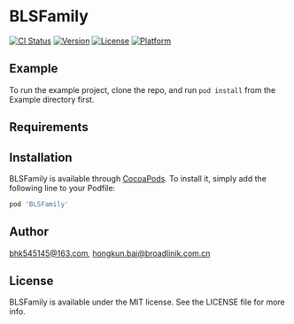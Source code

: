 # BLSFamily

[![CI Status](https://img.shields.io/travis/bhk545145@163.com/BLSFamily.svg?style=flat)](https://travis-ci.org/bhk545145@163.com/BLSFamily)
[![Version](https://img.shields.io/cocoapods/v/BLSFamily.svg?style=flat)](https://cocoapods.org/pods/BLSFamily)
[![License](https://img.shields.io/cocoapods/l/BLSFamily.svg?style=flat)](https://cocoapods.org/pods/BLSFamily)
[![Platform](https://img.shields.io/cocoapods/p/BLSFamily.svg?style=flat)](https://cocoapods.org/pods/BLSFamily)

## Example

To run the example project, clone the repo, and run `pod install` from the Example directory first.

## Requirements

## Installation

BLSFamily is available through [CocoaPods](https://cocoapods.org). To install
it, simply add the following line to your Podfile:

```ruby
pod 'BLSFamily'
```

## Author

bhk545145@163.com, hongkun.bai@broadlinik.com.cn

## License

BLSFamily is available under the MIT license. See the LICENSE file for more info.
